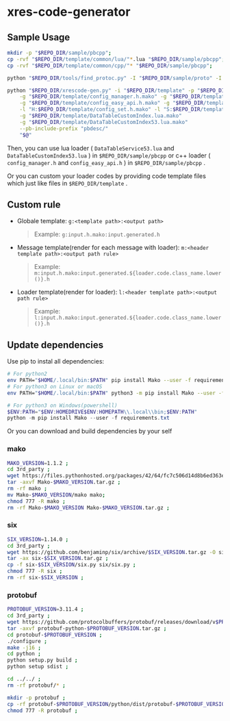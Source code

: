 # xres-code-generator

## Sample Usage

```bash
mkdir -p "$REPO_DIR/sample/pbcpp";
cp -rvf "$REPO_DIR/template/common/lua/"*.lua "$REPO_DIR/sample/pbcpp";
cp -rvf "$REPO_DIR/template/common/cpp/"* "$REPO_DIR/sample/pbcpp";

python "$REPO_DIR/tools/find_protoc.py" -I "$REPO_DIR/sample/proto" -I "$REPO_DIR/pb_extension" "$REPO_DIR/sample/proto/"*.proto -o "$REPO_DIR/sample/sample.pb" ;

python "$REPO_DIR/xrescode-gen.py" -i "$REPO_DIR/template" -p "$REPO_DIR/sample/sample.pb" -o "$REPO_DIR/sample/pbcpp"  \
    -g "$REPO_DIR/template/config_manager.h.mako" -g "$REPO_DIR/template/config_manager.cpp.mako"                       \
    -g "$REPO_DIR/template/config_easy_api.h.mako" -g "$REPO_DIR/template/config_easy_api.cpp.mako"                     \
    -l "H:$REPO_DIR/template/config_set.h.mako" -l "S:$REPO_DIR/template/config_set.cpp.mako"                           \
    -g "$REPO_DIR/template/DataTableCustomIndex.lua.mako"                                                               \
    -g "$REPO_DIR/template/DataTableCustomIndex53.lua.mako"                                                             \
    --pb-include-prefix "pbdesc/"                                                                                       \
    "$@"

```

Then, you can use lua loader ( ```DataTableService53.lua``` and ```DataTableCustomIndex53.lua``` ) in ```$REPO_DIR/sample/pbcpp``` or c++ loader ( ```config_manager.h``` and ```config_easy_api.h``` ) in ```$REPO_DIR/sample/pbcpp``` .

Or you can custom your loader codes by providing code template files which just like files in ```$REPO_DIR/template``` .

## Custom rule

* Globale template: ```g:<template path>:<output path>```
    > Example: ```g:input.h.mako:input.generated.h```

* Message template(render for each message with loader): ```m:<header template path>:<output path rule>```
    > Example: ```m:input.h.mako:input.generated.${loader.code.class_name.lower()}.h```

* Loader template(render for loader): ```l:<header template path>:<output path rule>```
    > Example: ```l:input.h.mako:input.generated.${loader.code.class_name.lower()}.h```

## Update dependencies

Use pip to instal all dependencies:

```bash
# For python2
env PATH="$HOME/.local/bin:$PATH" pip install Mako --user -f requirements.txt
# For python3 on Linux or macOS
env PATH="$HOME/.local/bin:$PATH" python3 -m pip install Mako --user -f requirements.txt

```

```powershell
# For python3 on Windows(powershell)
$ENV:PATH="$ENV:HOMEDRIVE$ENV:HOMEPATH\\.local\\bin;$ENV:PATH"
python -m pip install Mako --user -f requirements.txt
```

Or you can download and build dependencies by your self

### mako

```bash
MAKO_VERSION=1.1.2 ;
cd 3rd_party ;
wget https://files.pythonhosted.org/packages/42/64/fc7c506d14d8b6ed363e7798ffec2dfe4ba21e14dda4cfab99f4430cba3a/Mako-$MAKO_VERSION.tar.gz ;
tar -axvf Mako-$MAKO_VERSION.tar.gz ;
rm -rf mako ;
mv Mako-$MAKO_VERSION/mako mako;
chmod 777 -R mako ;
rm -rf Mako-$MAKO_VERSION Mako-$MAKO_VERSION.tar.gz ;
```

### six

```bash
SIX_VERSION=1.14.0 ;
cd 3rd_party ;
wget https://github.com/benjaminp/six/archive/$SIX_VERSION.tar.gz -O six-$SIX_VERSION.tar.gz ;
tar -ax six-$SIX_VERSION.tar.gz ;
cp -f six-$SIX_VERSION/six.py six/six.py ;
chmod 777 -R six ;
rm -rf six-$SIX_VERSION ;
```

### protobuf

```bash
PROTOBUF_VERSION=3.11.4 ;
cd 3rd_party ;
wget https://github.com/protocolbuffers/protobuf/releases/download/v$PROTOBUF_VERSION/protobuf-python-$PROTOBUF_VERSION.tar.gz ;
tar -axvf protobuf-python-$PROTOBUF_VERSION.tar.gz ;
cd protobuf-$PROTOBUF_VERSION ;
./configure ;
make -j16 ;
cd python ;
python setup.py build ;
python setup sdist ;

cd ../../ ;
rm -rf protobuf/* ;

mkdir -p protobuf ;
cp -rf protobuf-$PROTOBUF_VERSION/python/dist/protobuf-$PROTOBUF_VERSION/* protobuf/ ;
chmod 777 -R protobuf ;

```

